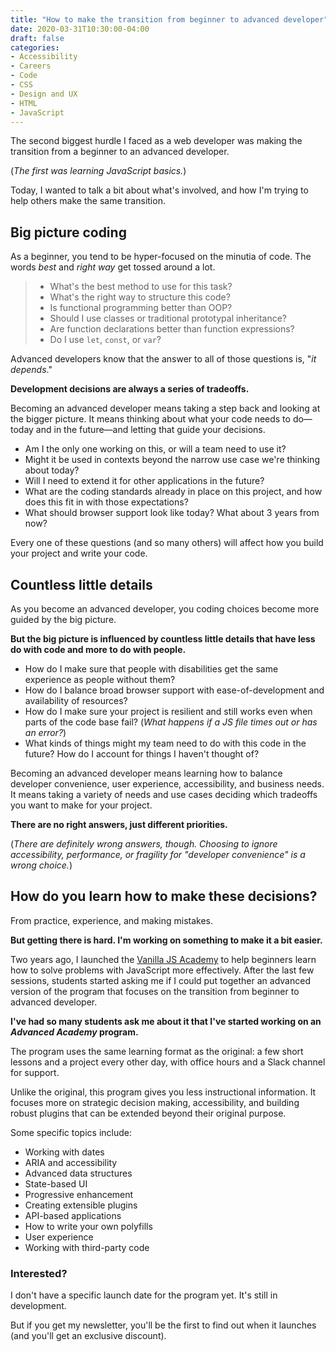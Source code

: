 ```yaml
---
title: "How to make the transition from beginner to advanced developer"
date: 2020-03-31T10:30:00-04:00
draft: false
categories:
- Accessibility
- Careers
- Code
- CSS
- Design and UX
- HTML
- JavaScript
---
```


The second biggest hurdle I faced as a web developer was making the transition from a beginner to an advanced developer.

(*The first was learning JavaScript basics.*)

Today, I wanted to talk a bit about what's involved, and how I'm trying to help others make the same transition.

## Big picture coding

As a beginner, you tend to be hyper-focused on the minutia of code. The words *best* and *right way* get tossed around a lot.

> - What's the best method to use for this task?
> - What's the right way to structure this code?
> - Is functional programming better than OOP?
> - Should I use classes or traditional prototypal inheritance?
> - Are function declarations better than function expressions?
> - Do I use `let`, `const`, or `var`?

Advanced developers know that the answer to all of those questions is, "*it depends*."

**Development decisions are always a series of tradeoffs.**

Becoming an advanced developer means taking a step back and looking at the bigger picture. It means thinking about what your code needs to do&mdash;today and in the future&mdash;and letting that guide your decisions.

- Am I the only one working on this, or will a team need to use it?
- Might it be used in contexts beyond the narrow use case we're thinking about today?
- Will I need to extend it for other applications in the future?
- What are the coding standards already in place on this project, and how does this fit in with those expectations?
- What should browser support look like today? What about 3 years from now?

Every one of these questions (and so many others) will affect how you build your project and write your code.

## Countless little details

As you become an advanced developer, you coding choices become more guided by the big picture.

**But the big picture is influenced by countless little details that have less do with code and more to do with people.**

- How do I make sure that people with disabilities get the same experience as people without them?
- How do I balance broad browser support with ease-of-development and availability of resources?
- How do I make sure your project is resilient and still works even when parts of the code base fail? (*What happens if a JS file times out or has an error?*)
- What kinds of things might my team need to do with this code in the future? How do I account for things I haven't thought of?

Becoming an advanced developer means learning how to balance developer convenience, user experience, accessibility, and business needs. It means taking a variety of needs and use cases deciding which tradeoffs you want to make for your project.

**There are no right answers, just different priorities.**

(*There are definitely wrong answers, though. Choosing to ignore accessibility, performance, or fragility for "developer convenience" is a wrong choice.*)

## How do you learn how to make these decisions?

From practice, experience, and making mistakes.

**But getting there is hard. I'm working on something to make it a bit easier.**

Two years ago, I launched the [Vanilla JS Academy](https://vanillajsacademy.com/) to help beginners learn how to solve problems with JavaScript more effectively. After the last few sessions, students started asking me if I could put together an advanced version of the program that focuses on the transition from beginner to advanced developer.

**I've had so many students ask me about it that I've started working on an _Advanced Academy_ program.**

The program uses the same learning format as the original: a few short lessons and a project every other day, with office hours and a Slack channel for support.

Unlike the original, this program gives you less instructional information. It focuses more on strategic decision making, accessibility, and building robust plugins that can be extended beyond their original purpose.

Some specific topics include:

- Working with dates
- ARIA and accessibility
- Advanced data structures
- State-based UI
- Progressive enhancement
- Creating extensible plugins
- API-based applications
- How to write your own polyfills
- User experience
- Working with third-party code

### Interested?

I don't have a specific launch date for the program yet. It's still in development.

But if you get my newsletter, you'll be the first to find out when it launches (and you'll get an exclusive discount).